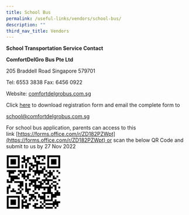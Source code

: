 ```yaml
---
title: School Bus
permalink: /useful-links/vendors/school-bus/
description: ""
third_nav_title: Vendors
---
```

**School Transportation Service Contact**

**ComfortDelGro Bus Pte Ltd**

205 Braddell Road Singapore 579701

Tel: 6553 3838 Fax: 6456 0922

Website: [comfortdelgrobus.com.sg](http://comfortdelgrobus.com.sg/)

Click [here](https://meridianpri-moe-edu-sg-admin.cwp.sg/qql/slot/u143/USEFUL-LINKS/MERIDIAN%20Sch%20Registration%20Form-2022_School%20Bus.pdf) to download registration form and email the complete form to 

[school@comfortdelgrobus.com.sg](mailto:school@comfortdelgrobus.com.sg)

For school bus application, parents can access to this link [https://forms.office.com/r/ZD182PZWpt](https://forms.office.com/r/ZD182PZWpt) or scan the below QR Code and submit to us by 27 Nov 2022

<img src="/images/Useful%20Links/School%20Bus%20QR%20Code.png" style="width:150px;height:150px;float:left">

